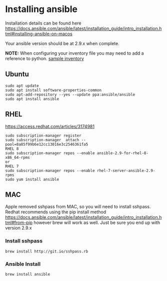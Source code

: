 # Installing ansible

Installation details can be found here https://docs.ansible.com/ansible/latest/installation_guide/intro_installation.html#installing-ansible-on-macos

Your ansible version should be at 2.9.x when complete.

**NOTE:** When configuring your inventory file you may need to add a reference to python.  [sample inventory](recover-machine-config-play/examples/inventory)

## Ubuntu
```
sudo apt update
sudo apt install software-properties-common
sudo apt-add-repository --yes --update ppa:ansible/ansible
sudo apt install ansible
```

## RHEL
https://access.redhat.com/articles/3174981
```
sudo subscription-manager register
sudo subscription-manager  attach --pool=8a85f99b6e12cc13016e3c2546361fa5
RHEL 8
sudo subscription-manager repos --enable ansible-2.9-for-rhel-8-x86_64-rpms
or
RHEL 7
sudo subscription-manager repos --enable rhel-7-server-ansible-2.9-rpms
sudo yum install ansible
```

## MAC
Apple removed sshpass from MAC, so you will need to install sshpass.  
Redhat recommends using the pip install method https://docs.ansible.com/ansible/latest/installation_guide/intro_installation.html#from-pip  however brew will work as well.  Just be sure you end up with version 2.9.x  

### Install sshpass 
```
brew install http://git.io/sshpass.rb
```
### Ansible Install  
```
brew install ansible
```



